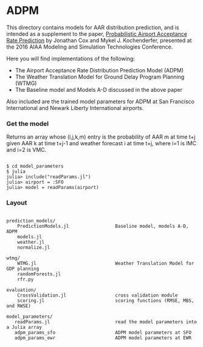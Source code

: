 # ADPM

This directory contains models for AAR distribution prediction, and is intended as a supplement to the paper, [Probabilistic Airport Acceptance Rate Prediction](http://arc.aiaa.org/doi/abs/10.2514/6.2016-0165) by Jonathan Cox and Mykel J. Kochenderfer, presented at the 2016 AIAA Modeling and Simulation Technologies Conference.

Here you will find implementations of the following:
* The Airport Acceptance Rate Distribution Prediction Model (ADPM)
* The Weather Translation Model for Ground Delay Program Planning (WTMG)
* The Baseline model and Models A-D discussed in the above paper

Also included are the trained model parameters for ADPM at San Francisco International and Newark Liberty International airports.

### Get the model
Returns an array whose (i,j,k,m) entry is the probability of AAR m at time t+j given AAR k at time t+j-1 and weather forecast i at time t+j, where i=1 is IMC and i=2 is VMC.

```

$ cd model_parameters
$ julia 
julia> include("readParams.jl")
julia> airport = :SFO
julia> model = readParams(airport)
```

### Layout

```

prediction_models/
    PredictionModels.jl                 Baseline model, models A-D, ADPM
    models.jl                                                    
    weather.jl                          
    normalize.jl                        

wtmg/
    WTMG.jl                             Weather Translation Model for GDP planning
    randomForests.jl
    rfr.py

evaluation/
    CrossValidation.jl                  cross validation module
    scoring.jl                          scoring functions (RMSE, MBS, and RWSE)

model_parameters/
   readParams.jl                        read the model parameters into a Julia array
   adpm_params_sfo                      ADPM model parameters at SFO
   adpm_params_ewr                      ADPM model parameters at EWR
```
